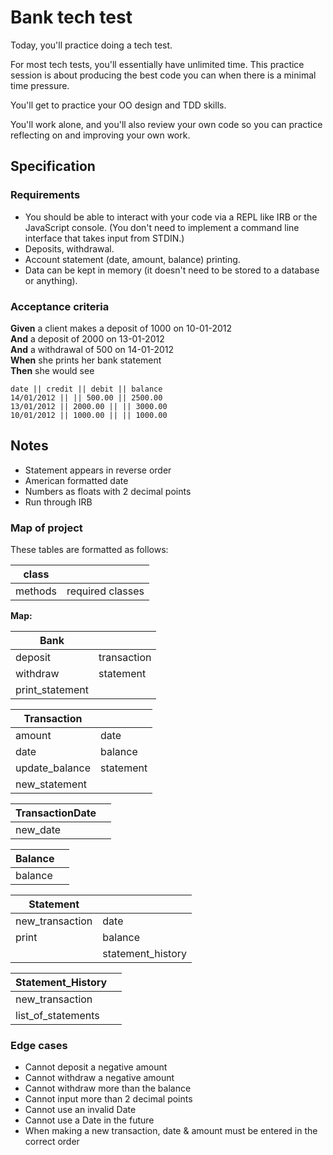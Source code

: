 # Bank tech test

Today, you'll practice doing a tech test.

For most tech tests, you'll essentially have unlimited time.  This practice session is about producing the best code you can when there is a minimal time pressure.

You'll get to practice your OO design and TDD skills.

You'll work alone, and you'll also review your own code so you can practice reflecting on and improving your own work.

## Specification

### Requirements

* You should be able to interact with your code via a REPL like IRB or the JavaScript console.  (You don't need to implement a command line interface that takes input from STDIN.)
* Deposits, withdrawal.
* Account statement (date, amount, balance) printing.
* Data can be kept in memory (it doesn't need to be stored to a database or anything).

### Acceptance criteria

**Given** a client makes a deposit of 1000 on 10-01-2012  
**And** a deposit of 2000 on 13-01-2012  
**And** a withdrawal of 500 on 14-01-2012  
**When** she prints her bank statement  
**Then** she would see

```
date || credit || debit || balance
14/01/2012 || || 500.00 || 2500.00
13/01/2012 || 2000.00 || || 3000.00
10/01/2012 || 1000.00 || || 1000.00
```

## Notes

* Statement appears in reverse order
* American formatted date
* Numbers as floats with 2 decimal points
* Run through IRB

### Map of project

These tables are formatted as follows:

| class   |                  |
|---------|------------------|
| methods | required classes |

**Map:**

| Bank            |             |
|-----------------|-------------|
| deposit         | transaction |
| withdraw        | statement   |
| print_statement |             |

| Transaction    |           |
|----------------|-----------|
| amount         | date      |
| date           | balance   |
| update_balance | statement |
| new_statement  |           |

| TransactionDate |  |
|-----------------|--|
| new_date        |  |

| Balance |  |
|---------|--|
| balance |  |

| Statement       |                   |
|-----------------|-------------------|
| new_transaction | date              |
| print           | balance           |
|                 | statement_history |

| Statement_History  |  |
|--------------------|--|
| new_transaction    |  |
| list_of_statements |  |

### Edge cases

* Cannot deposit a negative amount
* Cannot withdraw a negative amount
* Cannot withdraw more than the balance
* Cannot input more than 2 decimal points
* Cannot use an invalid Date
* Cannot use a Date in the future
* When making a new transaction, date & amount must be entered in the correct order
